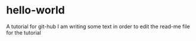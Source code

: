 # hello-world
A tutorial for git-hub
I am writing some text in order to edit the read-me file for the tutorial
